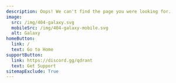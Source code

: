 ```yaml
---
description: Oops! We can't find the page you were looking for.
image:
  src: /img/404-galaxy.svg
  mobileSrc: /img/404-galaxy-mobile.svg
  alt: Galaxy
homeButton:
  link: /
  text: Go to Home
supportButton:
  link: https://discord.gg/qdrant
  text: Get Support
sitemapExclude: True
---
```

